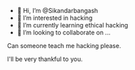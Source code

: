 - 👋 Hi, I’m @Sikandarbangash
- 👀 I’m interested in hacking
- 🌱 I’m currently learning ethical hacking
- 💞️ I’m looking to collaborate on ...

Can someone teach me hacking please.

I'll be very thankful to you.

<!---
Sikandarbangash/Sikandarbangash is a ✨ special ✨ repository because its `README.md` (this file) appears on your GitHub profile.
You can click the Preview link to take a look at your changes.
--->
